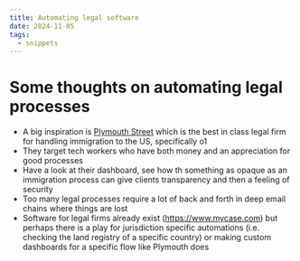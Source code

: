 ```yaml
---
title: Automating legal software
date: 2024-11-05
tags:
  - snippets
---
```


# Some thoughts on automating legal processes 

 - A big inspiration is [Plymouth Street](http://plymouthstreet.com) which is the best in class legal firm for handling immigration to the US, specifically o1 
 - They target tech workers who have both money and an appreciation for good processes 
 - Have a look at their dashboard, see how th something as opaque as an immigration process can give clients transparency and then a feeling of security 
 - Too many legal processes require a lot of back and forth in deep email chains where things are lost 
 - Software for legal firms already exist (https://www.mycase.com) but perhaps there is a play for jurisdiction specific automations (i.e. checking the land registry of a specific country) or making custom dashboards for a specific flow like Plymouth does 
